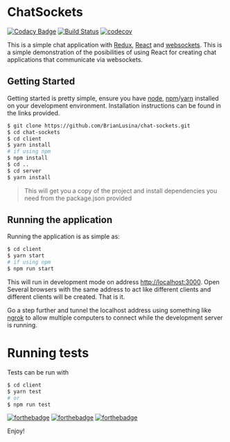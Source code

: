 # ChatSockets

[![Codacy Badge](https://api.codacy.com/project/badge/Grade/93f43fe44e2b438b92a23a0fe560e49b)](https://www.codacy.com/manual/BrianLusina/chat-sockets?utm_source=github.com&amp;utm_medium=referral&amp;utm_content=BrianLusina/chat-sockets&amp;utm_campaign=Badge_Grade)
[![Build Status](https://travis-ci.org/BrianLusina/chat-sockets.svg?branch=develop)](https://travis-ci.org/BrianLusina/chat-sockets)
[![codecov](https://codecov.io/gh/BrianLusina/chat-sockets/branch/develop/graph/badge.svg)](https://codecov.io/gh/BrianLusina/chat-sockets)

This is a simple chat application with [Redux](https://redux.js.org/), [React](https://reactjs.org/) and [websockets](https://en.wikipedia.org/wiki/WebSocket). This is a simple demonstration of the posibilities of using React for creating chat applications that communicate via websockets.

## Getting Started

Getting started is pretty simple, ensure you have [node](https://nodejs.org/en/), [npm](https://www.npmjs.com/)/[yarn](https://yarnpkg.com/en/) installed on your development environment. Installation instructions can be found in the links provided.

``` bash
$ git clone https://github.com/BrianLusina/chat-sockets.git
$ cd chat-sockets
$ cd client
$ yarn install
# if using npm
$ npm install
$ cd ..
$ cd server
$ yarn install
```

> This will get you a copy of the project and install dependencies you need from the package.json provided

## Running the application

Running the application is as simple as:

```bash
$ cd client
$ yarn start
# if using npm
$ npm run start
```

This will run in development mode on address [http://localhost:3000](http://localhost:3000). Open Several browsers with the same address to act
like different clients and different clients will be created. That is it.

Go a step further and tunnel the localhost address using something like [ngrok](https://ngrok.com/) to allow multiple computers to connect while the development server is running.

# Running tests

Tests can be run with

```bash
$ cd client
$ yarn test
# or
$ npm run test
```

[![forthebadge](http://forthebadge.com/images/badges/built-with-love.svg)](http://forthebadge.com)
[![forthebadge](http://forthebadge.com/images/badges/uses-js.svg)](http://forthebadge.com)
[![forthebadge](http://forthebadge.com/images/badges/as-seen-on-tv.svg)](http://forthebadge.com)

Enjoy!
